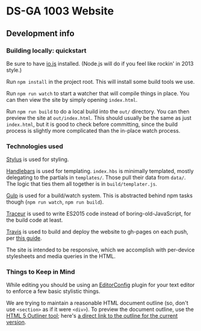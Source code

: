 # DS-GA 1003 Website

## Development info

### Building locally: quickstart

Be sure to have [io.js](https://iojs.org/) installed. (Node.js will do if you feel like rockin' in 2013 style.)

Run `npm install` in the project root. This will install some build tools we use.

Run `npm run watch` to start a watcher that will compile things in place. You can then view the site by simply opening `index.html`.

Run `npm run build` to do a local build into the `out/` directory. You can then preview the site at `out/index.html`. This should usually be the same as just `index.html`, but it is good to check before committing, since the build process is slightly more complicated than the in-place watch process.

### Technologies used

[Stylus](https://learnboost.github.io/stylus/) is used for styling.

[Handlebars](http://handlebarsjs.com/) is used for templating. `index.hbs` is minimally templated, mostly delegating to the partials in `templates/`. Those pull their data from `data/`. The logic that ties them all together is in `build/templater.js`.

[Gulp](http://gulpjs.com/) is used for a build/watch system. This is abstracted behind npm tasks though (`npm run watch`, `npm run build`).

[Traceur](https://github.com/google/traceur-compiler) is used to write ES2015 code instead of boring-old-JavaScript, for the build code at least.

[Travis](https://travis-ci.org/) is used to build and deploy the website to gh-pages on each push, per [this guide](https://gist.github.com/domenic/ec8b0fc8ab45f39403dd).

The site is intended to be responsive, which we accomplish with per-device stylesheets and media queries in the HTML.

### Things to Keep in Mind

While editing you should be using an [EditorConfig](http://editorconfig.org/) plugin for your text editor to enforce a few basic stylistic things.

We are trying to maintain a reasonable HTML document outline (so, don't use `<section>` as if it were `<div>`). To preview the document outline, use the [HTML 5 Outliner tool](https://gsnedders.html5.org/outliner/); here's [a direct link to the outline for the current version](https://gsnedders.html5.org/outliner/process.py?url=https%3A%2F%2Fdavidrosenberg.github.io%2Fml2015%2F%23home).
